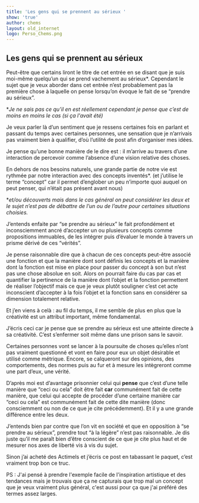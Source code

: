 ```yaml
---
title: 'Les gens qui se prennent au sérieux '
show: 'true'
author: chems
layout: old_internet
logo: Perso_Chems.png
---
```

## Les gens qui se prennent au sérieux

Peut-être que certains liront le titre de cet entrée en se disant que je suis moi-même quelqu’un qui se prend vachement au sérieux*. Cependant le sujet que je veux aborder dans cet entrée n’est probablement pas la première chose à laquelle on pense lorsqu’on évoque le fait de se “prendre au sérieux”. 

**Je ne sais pas ce qu’il en est réellement cependant je pense que c’est de moins en moins le cas (si ça l'avait été)*

Je veux parler là d’un sentiment que je ressens certaines fois en parlant et passant du temps avec certaines personnes, une sensation que je n’arrivais pas vraiment bien à qualifier, d’où l’utilité de post afin d’organiser mes idées. 

Je pense qu’une bonne manière de le dire est : il m’arrive au travers d’une interaction de percevoir comme l’absence d’une vision relative des choses.

En dehors de nos besoins naturels, une grande partie de notre vie est rythmée par notre interaction avec des concepts inventés*. (et j’utilise le terme “concept” car il permet d’englober un peu n’importe quoi auquel on peut penser, qui n’était pas présent avant nous)

**et/ou découverts mais dans le cas général on peut considérer les deux et le sujet n’est pas de débattre de l’un ou de l’autre pour certaines situations choisies.* 

J’entends enfaite par “se prendre au sérieux” le fait profondément et inconsciemment ancré d’accepter un ou plusieurs concepts comme propositions immuables, de les intégrer puis d’évaluer le monde à travers un prisme dérivé de ces “vérités”. 

Je pense raisonnable dire que à chacun de ces concepts peut-être associé une fonction et que la manière dont sont définis les concepts et la manière dont la fonction est mise en place pour passer du concept à son but n’est pas une chose absolue en soit. Alors on pourrait faire du cas par cas et quantifier la pertinence de la manière dont l’objet et la fonction permettent de réaliser l’objectif mais ce que je veux plutôt souligner c’est cet acte inconscient d’accepter à la fois l’objet et la fonction sans en considérer sa dimension totalement relative. 

Et j’en viens à celà : au fil du temps, il me semble de plus en plus que la créativité est un attribut important, même fondamental. 

J’écris ceci car je pense que se prendre au sérieux est une atteinte directe à sa créativité. C’est s’enfermer soit même dans une prison sans le savoir.

Certaines personnes vont se lancer à la poursuite de choses qu’elles n’ont pas vraiment questionné et vont en faire pour eux un objet désirable et utilisé comme métrique. Encore, se calqueront sur des opinions, des comportements, des normes puis au fur et à mesure les intègreront comme une part d’eux, une vérité. 

D’après moi est d’avantage prisonnier celui qui **pense** que c’est d’une telle manière que “ceci ou cela” doit être fait **car** communément fait de cette manière, que celui qui accepte de procéder d’une certaine manière car “ceci ou cela” est communément fait de cette dite manière (donc consciemment ou non de ce que je cite précédemment). Et il y a une grande différence entre les deux. 

J’entends bien par contre que l’on vit en société et que en opposition à “se prendre au sérieux”,  prendre tout “à la légère” n’est pas raisonnable. Je dis juste qu’il me paraît bien d’être conscient de ce que je cite plus haut et de mesurer nos axes de liberté vis à vis du sujet.

Sinon j’ai acheté des Actimels et j’écris ce post en tabassant le paquet, c’est vraiment trop bon ce truc.





PS : J'ai pensé à prendre l'exemple facile de l'inspiration artistique et des tendances mais je trouvais que ça ne capturais que trop mal un concept que je veux vraiment plus général, c'est aussi pour ça que j'ai préféré des termes assez larges.

